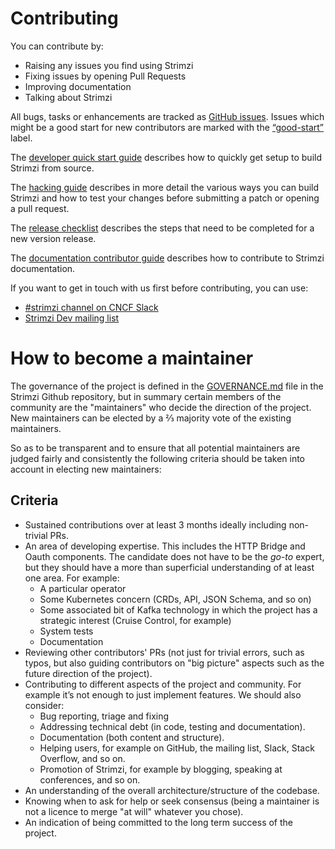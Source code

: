# Contributing

You can contribute by:

* Raising any issues you find using Strimzi
* Fixing issues by opening Pull Requests
* Improving documentation
* Talking about Strimzi

All bugs, tasks or enhancements are tracked as [GitHub issues][issues]. Issues which might be a good start for new contributors are marked with the [“good-start”][newbie-issues] label.

The [developer quick start guide][dev-quick-start] describes how to quickly get setup to build Strimzi from source.

The [hacking guide][hacking-guide] describes in more detail the various ways you can build Strimzi and how to test your changes before submitting a patch or opening a pull request.

The [release checklist][release-list] describes the steps that need to be completed for a new version release.

The [documentation contributor guide][doc-contrib-guide] describes how to contribute to Strimzi documentation.

If you want to get in touch with us first before contributing, you can use:

- [#strimzi channel on CNCF Slack](https://slack.cncf.io/)
- [Strimzi Dev mailing list](https://lists.cncf.io/g/cncf-strimzi-dev/topics)

[issues]: https://github.com/strimzi/strimzi-kafka-operator/issues
[newbie-issues]: https://github.com/strimzi/strimzi-kafka-operator/labels/good-start
[hacking-guide]: https://github.com/strimzi/strimzi-kafka-operator/blob/master/HACKING.md
[dev-quick-start]: https://github.com/strimzi/strimzi-kafka-operator/blob/master/DEV_QUICK_START.md
[release-list]: https://github.com/strimzi/strimzi-kafka-operator/blob/master/RELEASE.md
[doc-contrib-guide]: https://strimzi.io/contributing/guide/

# How to become a maintainer

The governance of the project is defined in the [GOVERNANCE.md](https://github.com/strimzi/strimzi-kafka-operator/blob/master/GOVERNANCE.md) file in the Strimzi Github repository, but in summary certain members of the community are the "maintainers" who decide the direction of the project. New maintainers can be elected by a ⅔ majority vote of the existing maintainers.

So as to be transparent and to ensure that all potential maintainers are judged fairly and consistently the following criteria should be taken into account in electing new maintainers:

## Criteria

* Sustained contributions over at least 3 months ideally including non-trivial PRs.
* An area of developing expertise. This includes the HTTP Bridge and Oauth components. The candidate does not have to be the _go-to_ expert, but they should have a more than superficial understanding of at least one area. For example:
    - A particular operator
    - Some Kubernetes concern (CRDs, API, JSON Schema, and so on)
    - Some associated bit of Kafka technology in which the project has a strategic interest (Cruise Control, for example)
    - System tests
    - Documentation
* Reviewing other contributors' PRs (not just for trivial errors, such as typos, but also guiding contributors on "big picture" aspects such as the future direction of the project).
* Contributing to different aspects of the project and community. For example it’s not enough to just implement features. We should also consider:
    - Bug reporting, triage and fixing
    - Addressing technical debt (in code, testing and documentation).
    - Documentation (both content and structure).
    - Helping users, for example on GitHub, the mailing list, Slack, Stack Overflow, and so on.   
    - Promotion of Strimzi, for example by blogging, speaking at conferences, and so on.
* An understanding of the overall architecture/structure of the codebase.
* Knowing when to ask for help or seek consensus (being a maintainer is not a licence to merge "at will" whatever you chose).
* An indication of being committed to the long term success of the project.

